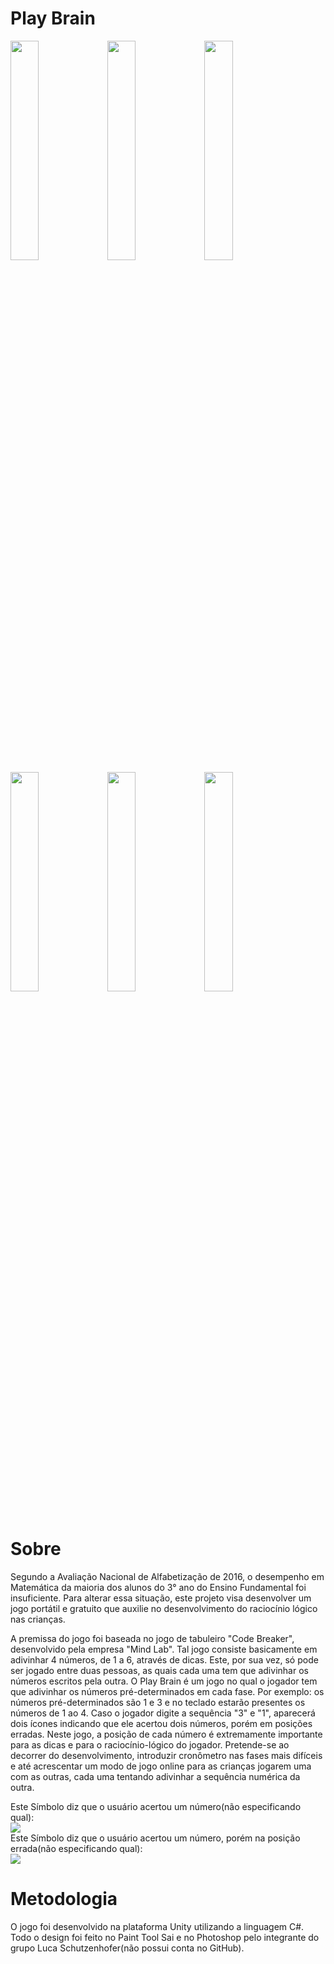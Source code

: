 # Play Brain

<img src="https://github.com/teixeira1305/play-brain/blob/master/Screenshots/Tela_Inicial.png" height="30%" width="30%">  <img src="https://github.com/teixeira1305/play-brain/blob/master/Screenshots/Selecao_de_fases.png" height="30%" width="30%">  <img src="https://github.com/teixeira1305/play-brain/blob/master/Screenshots/Fase.png" height="30%" width="30%"> 
<img src="https://github.com/teixeira1305/play-brain/blob/master/Screenshots/Menu_tentativas.png" height="30%" width="30%">  <img src="https://github.com/teixeira1305/play-brain/blob/master/Screenshots/Nivel_Completo.png" height="30%" width="30%">  <img src="https://github.com/teixeira1305/play-brain/blob/master/Screenshots/Fim_do_jogo.png" height="30%" width="30%">
<br><br>

# Sobre
Segundo a Avaliação Nacional de Alfabetização de 2016, o desempenho em Matemática da maioria dos alunos do 3° ano do Ensino Fundamental foi insuficiente. Para alterar essa situação, este projeto visa desenvolver um jogo portátil e gratuito que auxilie no desenvolvimento do raciocínio lógico nas crianças.

A premissa do jogo foi baseada no jogo de tabuleiro "Code Breaker", desenvolvido pela empresa "Mind Lab". Tal jogo consiste basicamente em adivinhar 4 números, de 1 a 6, através de dicas. Este, por sua vez, só pode ser jogado entre duas pessoas, as quais cada uma tem que adivinhar os números escritos pela outra.
O Play Brain é um jogo no qual o jogador tem que adivinhar os números pré-determinados em cada fase. Por exemplo: os números pré-determinados são 1 e 3 e no teclado estarão presentes os números de 1 ao 4. Caso o jogador digite a sequência "3" e "1", aparecerá dois ícones indicando que ele acertou dois números, porém em posições erradas. Neste jogo, a posição de cada número é extremamente importante para as dicas e para o raciocínio-lógico do jogador.
Pretende-se ao decorrer do desenvolvimento, introduzir cronômetro nas fases mais difíceis e até acrescentar um modo de jogo online para as crianças jogarem uma com as outras, cada uma tentando adivinhar a sequência numérica da outra.

Este Símbolo diz que o usuário acertou um número(não especificando qual): <br>
<img src="https://github.com/teixeira1305/play-brain/blob/master/Screenshots/certo.png"><br>
Este Símbolo diz que o usuário acertou um número, porém na posição errada(não especificando qual): <br>
<img src="https://github.com/teixeira1305/play-brain/blob/master/Screenshots/meio.png"><br>
# Metodologia

O jogo foi desenvolvido na plataforma Unity utilizando a linguagem C#. Todo o design foi feito no Paint Tool Sai e no Photoshop pelo integrante do grupo Luca Schutzenhofer(não possui conta no GitHub).

